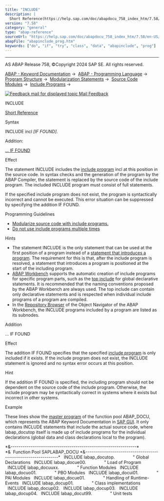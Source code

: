 ```yaml
---
title: "INCLUDE"
description: |
  Short Reference(https://help.sap.com/doc/abapdocu_758_index_htm/7.58/en-US/abapinclude_shortref.htm) Syntax INCLUDE incl IF FOUND. Addition: ... IF FOUND(#!ABAP_ONE_ADD@1@) Effect The statement INCLUDE includes the include program(https://help.sap.com/doc/abapdocu_758_index_htm/7.58/en
version: "7.58"
category: "general"
type: "abap-reference"
sourceUrl: "https://help.sap.com/doc/abapdocu_758_index_htm/7.58/en-US/abapinclude_prog.htm"
abapFile: "abapinclude_prog.htm"
keywords: ["do", "if", "try", "class", "data", "abapinclude", "prog"]
---
```


* * *

AS ABAP Release 758, ©Copyright 2024 SAP SE. All rights reserved.

[ABAP - Keyword Documentation](https://help.sap.com/doc/abapdocu_758_index_htm/7.58/en-US/abenabap.htm) →  [ABAP - Programming Language](https://help.sap.com/doc/abapdocu_758_index_htm/7.58/en-US/abenabap_reference.htm) →  [Program Structure](https://help.sap.com/doc/abapdocu_758_index_htm/7.58/en-US/abenabap_program_layout.htm) →  [Modularization Statements](https://help.sap.com/doc/abapdocu_758_index_htm/7.58/en-US/abenabap_language_modularization.htm) →  [Source Code Modules](https://help.sap.com/doc/abapdocu_758_index_htm/7.58/en-US/abenabap_language_includes.htm) →  [Include Programs](https://help.sap.com/doc/abapdocu_758_index_htm/7.58/en-US/abenabap_language_include.htm) → 

 [![](Mail.gif?object=Mail.gif "Feedback mail for displayed topic") Mail Feedback](mailto:f1_help@sap.com?subject=Feedback%20on%20ABAP%20Documentation&body=Document:%20INCLUDE%2C%20ABAPINCLUDE_PROG%2C%20758%0D%0A%0D%0AError:%0D%0A%0D%0A%0D%0A%0D%0ASuggestion%20for%20improvement:)

INCLUDE

[Short Reference](https://help.sap.com/doc/abapdocu_758_index_htm/7.58/en-US/abapinclude_shortref.htm)

Syntax

INCLUDE incl *\[*IF FOUND*\]*.

Addition:

[... IF FOUND](#!ABAP_ONE_ADD@1@)

Effect

The statement INCLUDE includes the [include program](https://help.sap.com/doc/abapdocu_758_index_htm/7.58/en-US/abeninclude_program_glosry.htm "Glossary Entry") incl at this position in the source code. In syntax checks and the generation of the program by the ABAP Compiler, the statement is replaced by the source code of the include program. The included INCLUDE program must consist of full statements.

If the specified include program does not exist, the program is syntactically incorrect and cannot be executed. This error situation can be suppressed by specifying the addition IF FOUND.

Programming Guidelines

-   [Modularize source code with include programs.](https://help.sap.com/doc/abapdocu_758_index_htm/7.58/en-US/abensource_code_modular_guidl.htm "Guideline")
-   [Do not use include programs multiple times](https://help.sap.com/doc/abapdocu_758_index_htm/7.58/en-US/abenmultiple_use_include_guidl.htm "Guideline")

Hints

-   The statement INCLUDE is the only statement that can be used at the first position of a program instead of a [statement that introduces a program](https://help.sap.com/doc/abapdocu_758_index_htm/7.58/en-US/abenprogram_init_statement_glosry.htm "Glossary Entry"). The requirement for this is that, after the include program is resolved, a statement that introduces a program is positioned at the start of the including program.
-   [ABAP Workbench](https://help.sap.com/doc/abapdocu_758_index_htm/7.58/en-US/abenabap_workbench_glosry.htm "Glossary Entry") supports the automatic creation of include programs for specific program parts, such as the [top include](https://help.sap.com/doc/abapdocu_758_index_htm/7.58/en-US/abentop_include_glosry.htm "Glossary Entry") for global declarative statements. It is recommended that the naming conventions proposed by the ABAP Workbench are always used. The top include can contain only declarative statements and is respected when individual include programs of a program are compiled.
-   In the [Repository Browser](https://help.sap.com/doc/abapdocu_758_index_htm/7.58/en-US/abenrepository_browser_glosry.htm "Glossary Entry") of the Object Navigator of the ABAP Workbench, the INCLUDE programs included by a program are listed as its subnodes.

Addition   

... IF FOUND

Effect

The addition IF FOUND specifies that the specified [include program](https://help.sap.com/doc/abapdocu_758_index_htm/7.58/en-US/abeninclude_program_glosry.htm "Glossary Entry") is only included if it exists. If the include program does not exist, the INCLUDE statement is ignored and no syntax error occurs at this position.

Hint

If the addition IF FOUND is specified, the including program should not be dependent on the source code of the include program. Otherwise, the include program may be syntactically correct in systems where it exists but incorrect in other systems.

Example

These lines show the [master program](https://help.sap.com/doc/abapdocu_758_index_htm/7.58/en-US/abenmaster_program_glosry.htm "Glossary Entry") of the function pool ABAP\_DOCU, which represents the ABAP Keyword Documentation in [SAP GUI](https://help.sap.com/doc/abapdocu_758_index_htm/7.58/en-US/abensap_gui_glosry.htm "Glossary Entry"). It only contains INCLUDE statements that include the actual source code, where labap\_docutop itself is made up of include programs for the individual declarations (global data and class declarations local to the program).

\*&----------------------------------------------------------------\*
\*&  Function Pool SAPLABAP\_DOCU
\*&----------------------------------------------------------------\*
  INCLUDE labap\_docutop.               " Global Declarations
  INCLUDE labap\_docue00.               " Load of Program
  INCLUDE labap\_docuuxx.               " Function Modules
  INCLUDE labap\_docuo01.               " PBO Modules
  INCLUDE labap\_docui01.               " PAI Modules
  INCLUDE labap\_docue01.               " Handling of Runtime-Events
  INCLUDE labap\_docup01.               " Class implementations
  INCLUDE labap\_docup02.
  INCLUDE labap\_docup03.
  INCLUDE labap\_docup04.
  INCLUDE labap\_docut99.               " Unit tests